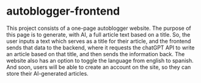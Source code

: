 # autoblogger-frontend
This project consists of a one-page autoblogger website. The purpose of this page is to generate, with AI, a full article text based on a title. So, the user inputs a text which serves as a title for their article, and the frontend sends that data to the backend, where it requests the chatGPT API to write an article based on that title, and then sends the information back.
The website also has an option to toggle the language from english to spanish. And soon, users will be able to create an account on the site, so they can store their AI-generated articles.
